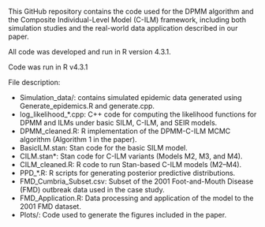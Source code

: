 This GitHub repository contains the code used for the DPMM algorithm and the Composite Individual-Level Model (C-ILM) framework, including both simulation studies and the real-world data application described in our paper.

All code was developed and run in R version 4.3.1.

Code was run in R v4.3.1

File description:

- Simulation_data/: contains simulated epidemic data generated using Generate_epidemics.R and generate.cpp.
- log_likelihood_*.cpp: C++ code for computing the likelihood functions for DPMM and ILMs under basic SILM, C-ILM, and SEIR models.
- DPMM_cleaned.R: R implementation of the DPMM-C-ILM MCMC algorithm (Algorithm 1 in the paper).
- BasicILM.stan: Stan code for the basic SILM model.
- CILM.stan*: Stan code for C-ILM variants (Models M2, M3, and M4).
- CILM_cleaned.R: R code to run Stan-based C-ILM models (M2–M4).
- PPD_*.R: R scripts for generating posterior predictive distributions.
- FMD_Cumbria_Subset.csv: Subset of the 2001 Foot-and-Mouth Disease (FMD) outbreak data used in the case study.
- FMD_Application.R: Data processing and application of the model to the 2001 FMD dataset.
- Plots/: Code used to generate the figures included in the paper.
